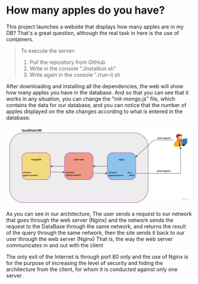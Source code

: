 # How many apples do you have?

This project launches a website that displays how many apples are in my DB? That's a great question, although the real task in here is the use of containers.

> To execute the server:
> 1. Pull the repository from GitHub
> 2. Write in the console "./installion.sh"
> 3. Write again in the console "./run-it.sh

After downloading and installing all the dependencies, the web will show how many apples you have in the database.
And so that you can see that it works in any situation, you can change the "init-mongo.js" file, which contains the data for our database, and you can notice that the number of apples displayed on the site changes according to what is entered in the database.

![img](Octopus-project.png)

As you can see in our architecture,
The user sends a request to our network that goes through the web server (Nginx) and the network sends the request to the DataBase through the same network, and returns the result of the query through the same network, then the site sends it back to our user through the web server (Nginx)
That is, the way the web server communicates in and out with the client

The only exit of the Internet is through port 80 only and the use of Nginx is for the purpose of increasing the level of security and hiding the architecture from the client, for whom it is conducted against only one server.
